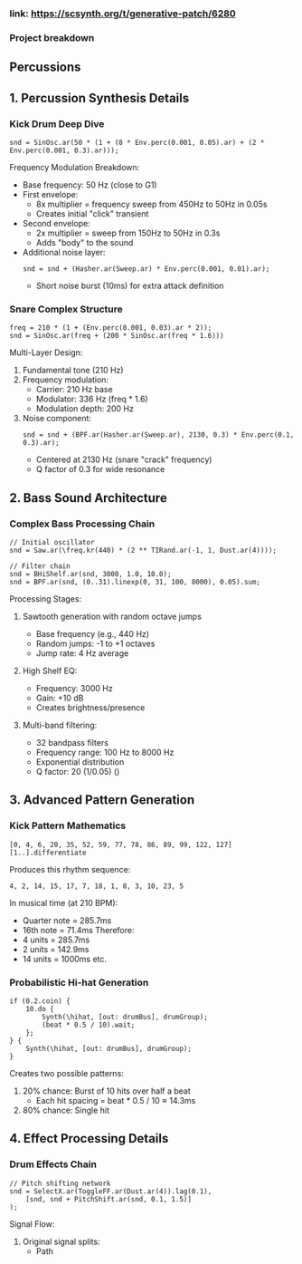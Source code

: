 ### link: https://scsynth.org/t/generative-patch/6280

### Project breakdown

## Percussions

## 1. Percussion Synthesis Details

### Kick Drum Deep Dive
```supercollider
snd = SinOsc.ar(50 * (1 + (8 * Env.perc(0.001, 0.05).ar) + (2 * Env.perc(0.001, 0.3).ar)));
```
Frequency Modulation Breakdown:
- Base frequency: 50 Hz (close to G1)
- First envelope: 
  - 8x multiplier = frequency sweep from 450Hz to 50Hz in 0.05s
  - Creates initial "click" transient
- Second envelope:
  - 2x multiplier = sweep from 150Hz to 50Hz in 0.3s
  - Adds "body" to the sound
- Additional noise layer:
  ```supercollider
  snd = snd + (Hasher.ar(Sweep.ar) * Env.perc(0.001, 0.01).ar);
  ```
  - Short noise burst (10ms) for extra attack definition

### Snare Complex Structure
```supercollider
freq = 210 * (1 + (Env.perc(0.001, 0.03).ar * 2));
snd = SinOsc.ar(freq + (200 * SinOsc.ar(freq * 1.6)))
```
Multi-Layer Design:
1. Fundamental tone (210 Hz)
2. Frequency modulation:
   - Carrier: 210 Hz base
   - Modulator: 336 Hz (freq * 1.6)
   - Modulation depth: 200 Hz
3. Noise component:
   ```supercollider
   snd = snd + (BPF.ar(Hasher.ar(Sweep.ar), 2130, 0.3) * Env.perc(0.1, 0.3).ar);
   ```
   - Centered at 2130 Hz (snare "crack" frequency)
   - Q factor of 0.3 for wide resonance

## 2. Bass Sound Architecture

### Complex Bass Processing Chain
```supercollider
// Initial oscillator
snd = Saw.ar(\freq.kr(440) * (2 ** TIRand.ar(-1, 1, Dust.ar(4))));

// Filter chain
snd = BHiShelf.ar(snd, 3000, 1.0, 10.0);
snd = BPF.ar(snd, (0..31).linexp(0, 31, 100, 8000), 0.05).sum;
```
Processing Stages:
1. Sawtooth generation with random octave jumps
   - Base frequency (e.g., 440 Hz)
   - Random jumps: -1 to +1 octaves
   - Jump rate: 4 Hz average

2. High Shelf EQ:
   - Frequency: 3000 Hz
   - Gain: +10 dB
   - Creates brightness/presence

3. Multi-band filtering:
   - 32 bandpass filters
   - Frequency range: 100 Hz to 8000 Hz
   - Exponential distribution
   - Q factor: 20 (1/0.05)
()
## 3. Advanced Pattern Generation

### Kick Pattern Mathematics
```supercollider
[0, 4, 6, 20, 35, 52, 59, 77, 78, 86, 89, 99, 122, 127][1..].differentiate
```
Produces this rhythm sequence:
```
4, 2, 14, 15, 17, 7, 18, 1, 8, 3, 10, 23, 5
```
In musical time (at 210 BPM):
- Quarter note = 285.7ms
- 16th note = 71.4ms
Therefore:
- 4 units = 285.7ms
- 2 units = 142.9ms
- 14 units = 1000ms
etc.

### Probabilistic Hi-hat Generation
```supercollider
if (0.2.coin) {
    10.do {
        Synth(\hihat, [out: drumBus], drumGroup);
        (beat * 0.5 / 10).wait;
    };
} {
    Synth(\hihat, [out: drumBus], drumGroup);
}
```
Creates two possible patterns:
1. 20% chance: Burst of 10 hits over half a beat
   - Each hit spacing = beat * 0.5 / 10 ≈ 14.3ms
2. 80% chance: Single hit

## 4. Effect Processing Details

### Drum Effects Chain
```supercollider
// Pitch shifting network
snd = SelectX.ar(ToggleFF.ar(Dust.ar(4)).lag(0.1),
    [snd, snd + PitchShift.ar(snd, 0.1, 1.5)]
);
```
Signal Flow:
1. Original signal splits:
   - Path